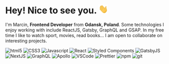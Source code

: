 <h1>Hey! Nice to see you.</a> <img  src="https://raw.githubusercontent.com/ABSphreak/ABSphreak/master/gifs/Hi.gif" width="30px"></h1>

I'm Marcin, **Frontend Developer** from **Gdansk, Poland**.
Some technologies I enjoy working with include ReactJS, Gatsby, GraphQL and GSAP.
In my free time I like to watch sport, movies, read books...
I am open to collaborate on interesting projects.

<p>

<img alt="html5" src="https://img.shields.io/badge/-HTML5-E34F26?style=flat-square&logo=html5&logoColor=white" />
<img alt="CSS3" src="https://img.shields.io/badge/-CSS3-1572B6?style=flat-square&logo=css3&logoColor=white" />
<img alt="Javascript" src="https://img.shields.io/badge/-JS-F7DF1E?style=flat-square&logo=javascript&logoColor=white" />
<img alt="React" src="https://img.shields.io/badge/-React-45b8d8?style=flat-square&logo=react&logoColor=white" />
<img alt="Styled Components" src="https://img.shields.io/badge/-Styled_Components-db7092?style=flat-square&logo=styled-components&logoColor=white" />
<img alt="GatsbyJS" src="https://img.shields.io/badge/-Gatsby-663399?style=flat-square&logo=gatsby&logoColor=white" />
<img alt="NextJS" src="https://img.shields.io/badge/-NextJS-000000?style=flat-square&logo=next.js&logoColor=white" />
<img alt="GraphQL" src="https://img.shields.io/badge/-GraphQL-E10098?style=flat-square&logo=graphql&logoColor=white" />
<img alt="Apollo" src="https://img.shields.io/badge/-Apollo%20GraphQL-311C87?style=flat-square&logo=apollo-graphql&logoColor=white" />
<img alt="VSCode" src="https://img.shields.io/badge/-VSCode-007ACC?style=flat-square&logo=visual-studio-code&logoColor=white" />
<img alt="Prettier" src="https://img.shields.io/badge/-Prettier-F7B93E?style=flat-square&logo=prettier&logoColor=white" />
<img alt="npm" src="https://img.shields.io/badge/-NPM-CB3837?style=flat-square&logo=npm&logoColor=white" />
<img alt="git" src="https://img.shields.io/badge/-Git-F05032?style=flat-square&logo=git&logoColor=white" />

</p>
